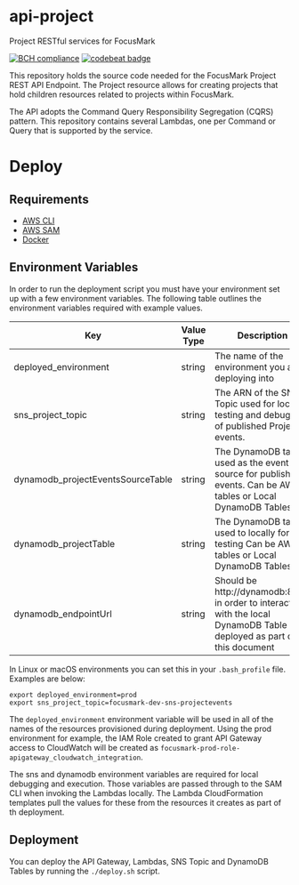 # api-project
Project RESTful services for FocusMark

[![BCH compliance](https://bettercodehub.com/edge/badge/FocusMark/api-project?branch=development)](https://bettercodehub.com/)
[![codebeat badge](https://codebeat.co/badges/dc4e981c-aee8-45f1-88c2-83264109a20a)](https://codebeat.co/projects/github-com-focusmark-api-project-development)

This repository holds the source code needed for the FocusMark Project REST API Endpoint. The Project resource allows for creating projects that hold children resources related to projects within FocusMark.

The API adopts the Command Query Responsibility Segregation (CQRS) pattern. This repository contains several Lambdas, one per Command or Query that is supported by the service.

# Deploy

## Requirements

- [AWS CLI](https://docs.aws.amazon.com/cli/latest/userguide/install-cliv1.html)
- [AWS SAM](https://aws.amazon.com/serverless/sam/)
- [Docker](https://docker/com)

## Environment Variables
In order to run the deployment script you must have your environment set up with a few environment variables. The following table outlines the environment variables required with example values.

| Key                               | Value Type | Description                                                                                                         | Examples                              |
|-----------------------------------|------------|---------------------------------------------------------------------------------------------------------------------|---------------------------------------|
| deployed_environment              | string     | The name of the environment you are deploying into | dev or prod                                                    | prod                                  |
| sns_project_topic                 | string     | The ARN of the SNS Topic used for local testing and debugging of published Project events.                          | focusmark-dev-sns-projectevents       |
| dynamodb_projectEventsSourceTable | string     | The DynamoDB table used as the event source for published events. Can be AWS tables or Local DynamoDB Tables.       | focusmark-test-dynamodb-projectevents |
| dynamodb_projectTable             | string     | The DynamoDB table used to locally for testing Can be AWS tables or Local DynamoDB Tables.                          | focusmark-dev-dynamodb-projects       |
| dynamodb_endpointUrl              | string     | Should be http://dynamodb:8000 in order to interact with the local DynamoDB Table deployed as part of this document | http://dynamodb:8000                  |

In Linux or macOS environments you can set this in your `.bash_profile` file. Examples are below:

```
export deployed_environment=prod
export sns_project_topic=focusmark-dev-sns-projectevents
```

The `deployed_environment` environment variable will be used in all of the names of the resources provisioned during deployment. Using the prod environment for example, the IAM Role created to grant API Gateway access to CloudWatch will be created as `focusmark-prod-role-apigateway_cloudwatch_integration`.

The sns and dynamodb environment variables are required for local debugging and execution. Those variables are passed through to the SAM CLI when invoking the Lambdas locally. The Lambda CloudFormation templates pull the values for these from the resources it creates as part of th deployment.

## Deployment

You can deploy the API Gateway, Lambdas, SNS Topic and DynamoDB Tables by running the `./deploy.sh` script.
